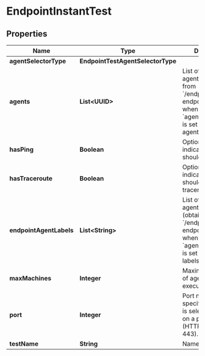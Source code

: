 

# EndpointInstantTest


## Properties

| Name | Type | Description | Notes |
|------------ | ------------- | ------------- | -------------|
|**agentSelectorType** | **EndpointTestAgentSelectorType** |  |  |
|**agents** | **List&lt;UUID&gt;** | List of endpoint agent IDs (obtained from &#x60;/endpoint/agents&#x60; endpoint). Required when &#x60;agentSelectorType&#x60; is set to &#x60;specific-agent&#x60;. |  [optional] |
|**hasPing** | **Boolean** | Optional flag indicating if the test should run ping. |  [optional] |
|**hasTraceroute** | **Boolean** | Optional flag indicating if the test should run traceroute. |  [optional] |
|**endpointAgentLabels** | **List&lt;String&gt;** | List of endpoint agent label IDs (obtained from &#x60;/endpoint/labels&#x60; endpoint), required when &#x60;agentSelectorType&#x60; is set to &#x60;agent-labels&#x60;. |  [optional] |
|**maxMachines** | **Integer** | Maximum number of agents which can execute the test. |  |
|**port** | **Integer** | Port number, if not specified, the port is selected based on a protocol (HTTP 80, HTTPS 443). |  [optional] |
|**testName** | **String** | Name of the test. |  |



